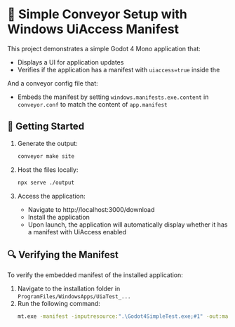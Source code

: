 # 🚀 Simple Conveyor Setup with Windows UiAccess Manifest

This project demonstrates a simple Godot 4 Mono application that:
- Displays a UI for application updates
- Verifies if the application has a manifest with `uiaccess=true` inside the 

And a conveyor config file that:
- Embeds the manifest by setting `windows.manifests.exe.content` in `conveyor.conf` to match the content of `app.manifest`

## 🚦 Getting Started

1. Generate the output:
   ```bash
   conveyor make site
   ```

2. Host the files locally:
   ```bash
   npx serve ./output
   ```

3. Access the application:
   - Navigate to http://localhost:3000/download
   - Install the application
   - Upon launch, the application will automatically display whether it has a manifest with UiAccess enabled

## 🔍 Verifying the Manifest

To verify the embedded manifest of the installed application:
1. Navigate to the installation folder in `ProgramFiles/WindowsApps/UiaTest_...`
2. Run the following command:
   ```bash
   mt.exe -manifest -inputresource:".\Godot4SimpleTest.exe;#1" -out:manifest.xml
   ```